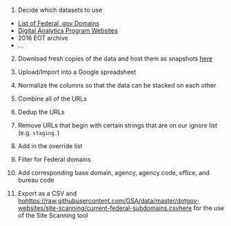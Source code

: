 
1) Decide which datasets to use

* [List of Federal .gov Domains](https://github.com/GSA/federal-website-index/blob/main/source-data/dotgov-registry-federal.md)
* [Digital Analytics Program Websites](https://github.com/GSA/federal-website-index/blob/main/source-data/dap.md)
* 2016 EOT archive
* ...

2) Download fresh copies of the data and host them as snapshots [here](https://github.com/GSA/federal-website-index/tree/main/data/snapshots)

3) Upload/Import into a Google spreadsheet 

4) Normalize the columns so that the data can be stacked on each other

5) Combine all of the URLs 

6) Dedup the URLs

7) Remove URLs that begin with certain strings that are on our ignore list (e.g. `staging.`)

8) Add in the override list

7) Filter for Federal domains

8) Add corresponding base domain, agency, agency code, office, and bureau code

9) Export as a CSV and [hohttps://raw.githubusercontent.com/GSA/data/master/dotgov-websites/site-scanning/current-federal-subdomains.csvhere](url) for the use of the Site Scanning tool
